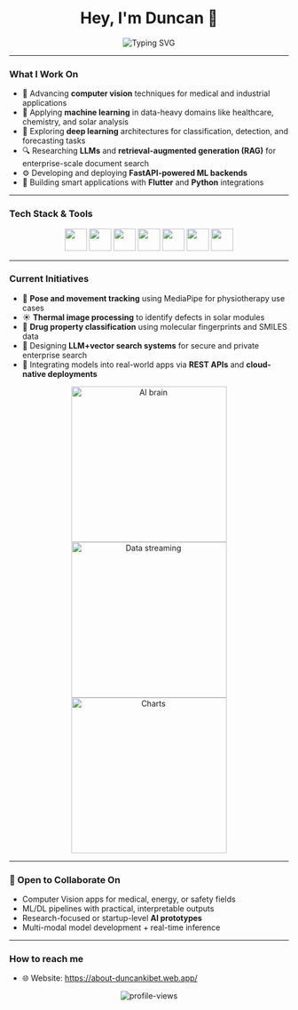 <h1 align="center">Hey, I'm Duncan 👋</h1>

<p align="center">
  <img src="https://readme-typing-svg.herokuapp.com?font=Fira+Code&size=22&pause=1000&color=F7F7F7&center=true&vCenter=true&width=420&lines=PhD+Student+in+Big+Data;Computer+Vision+%7C+ML+%7C+LLMs;From+Research+to+Real+World+Solutions" alt="Typing SVG" />
</p>

---

### What I Work On

- 🔬 Advancing **computer vision** techniques for medical and industrial applications  
- 🧬 Applying **machine learning** in data-heavy domains like healthcare, chemistry, and solar analysis  
- 🧠 Exploring **deep learning** architectures for classification, detection, and forecasting tasks  
- 🔍 Researching **LLMs** and **retrieval-augmented generation (RAG)** for enterprise-scale document search  
- ⚙️ Developing and deploying **FastAPI-powered ML backends**  
- 📱 Building smart applications with **Flutter** and **Python** integrations

---

### Tech Stack & Tools

<p align="center">
  <img src="https://cdn.jsdelivr.net/gh/devicons/devicon/icons/python/python-original.svg" height="40" />
  <img src="https://cdn.jsdelivr.net/gh/devicons/devicon/icons/flutter/flutter-original.svg" height="40" />
  <img src="https://upload.wikimedia.org/wikipedia/commons/2/21/Matlab_Logo.png" height="40" />
  <img src="https://cdn.jsdelivr.net/gh/devicons/devicon/icons/docker/docker-original.svg" height="40" />
  <img src="https://cdn.jsdelivr.net/gh/devicons/devicon/icons/pytorch/pytorch-original.svg" height="40" />
  <img src="https://cdn.jsdelivr.net/gh/devicons/devicon/icons/tensorflow/tensorflow-original.svg" height="40" />
  <img src="https://cdn.jsdelivr.net/gh/devicons/devicon/icons/github/github-original.svg" height="40" />
</p>

---

### Current Initiatives

- 👣 **Pose and movement tracking** using MediaPipe for physiotherapy use cases  
- ☀️ **Thermal image processing** to identify defects in solar modules  
- 🧬 **Drug property classification** using molecular fingerprints and SMILES data  
- 🧠 Designing **LLM+vector search systems** for secure and private enterprise search  
- 🔌 Integrating models into real-world apps via **REST APIs** and **cloud-native deployments**

<p align="center">
  <img src="https://media.giphy.com/media/3o7abB06u9bNzA8lu8/giphy.gif" width="280" alt="AI brain" />
  <img src="https://media.giphy.com/media/l3vR85PnGsBwu1PFK/giphy.gif" width="280" alt="Data streaming" />
  <img src="https://media.giphy.com/media/XIqCQx02E1U9W/giphy.gif" width="280" alt="Charts" />
</p>

---

### 🤝 Open to Collaborate On

- Computer Vision apps for medical, energy, or safety fields  
- ML/DL pipelines with practical, interpretable outputs  
- Research-focused or startup-level **AI prototypes**  
- Multi-modal model development + real-time inference

---

### How to reach me

- 🌐 Website: https://about-duncankibet.web.app/ 


<p align="center">
  <img src="https://komarev.com/ghpvc/?username=Duncan1738&label=Profile+views&color=0e75b6&style=flat" alt="profile-views" />
</p>
